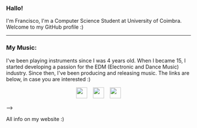 ### Hallo! <!-- <img src="https://raw.githubusercontent.com/MartinHeinz/MartinHeinz/master/wave.gif" width="20px"> -->

I'm Francisco, I'm a Computer Science Student at University of Coimbra. Welcome to my GitHub profile :)

<!--
<p align='center'>
<a href="https://www.linkedin.com/in/fcallanam/"><img height="30" src="https://github.com/WaylonWalker/WaylonWalker/blob/main/icon/linkedin.png?raw=true"></a>&nbsp;&nbsp;&nbsp;
<a href="https://github.com/fcallanam"><img height="30" src="https://cdn-icons-png.flaticon.com/512/25/25231.png"></a>
</p>
  
<!--
![Top Langs](https://github-readme-stats.vercel.app/api/top-langs/?username=2inthemorningg&layout=compact)
-->

---

### My Music:

I've been playing instruments since I was 4 years old. When I became 15, I started developing a passion for the EDM (Electronic and Dance Music) industry. Since then, I've been producing and releasing music. The links are below, in case you are interested :)

<p align='center'>
<a href="https://open.spotify.com/artist/3GNg7ORnxVvYKiBWYyqC1W?si=z1iVNjINR_--A4ZLPWLYOQ"><img height="30" src="https://cdn.icon-icons.com/icons2/836/PNG/512/Spotify_icon-icons.com_66783.png"></a>&nbsp;&nbsp;&nbsp;
<a href="https://soundcloud.com/beforedot"><img height="30" src="https://cdn2.iconfinder.com/data/icons/minimalism/512/soundcloud.png"></a>&nbsp;&nbsp;&nbsp;
<a href="https://beforedot.github.io"><img height="30" src="https://img.icons8.com/color/480/linktree.png"></a>
</p>
-->

All info on my website :)
